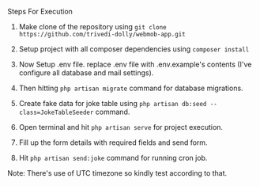 Steps For Execution

1. Make clone of the repository using `git clone https://github.com/trivedi-dolly/webmob-app.git`

2. Setup project with all composer dependencies using `composer install`

3. Now Setup .env file. replace .env file with .env.example's contents (I've configure all database and mail settings).

4. Then hitting `php artisan migrate` command for database migrations.

5. Create fake data for joke table using `php artisan db:seed --class=JokeTableSeeder` command.

6. Open terminal and hit `php artisan serve` for project execution.

7. Fill up the form details with required fields and send form.

8. Hit `php artisan send:joke` command for running cron job.

Note: There's use of UTC timezone so kindly test according to that.
